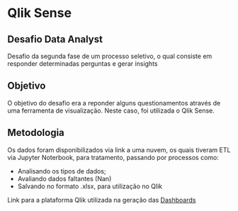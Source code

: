 # Qlik Sense
## Desafio Data Analyst
Desafio da segunda fase de um processo seletivo, o qual consiste em responder determinadas perguntas e gerar insights

## Objetivo
O objetivo do desafio era a reponder alguns questionamentos através de uma ferramenta de visualização. Neste caso, foi utilizada o Qlik Sense.

## Metodologia
Os dados foram disponibilizados via link a uma nuvem, os quais tiveram ETL via Jupyter Noterbook, para tratamento, passando por processos como:
* Analisando os tipos de dados;
* Avaliando dados faltantes (Nan)
* Salvando no formato .xlsx, para utilização no Qlik

Link para a plataforma Qlik utilizada na geração das [Dashboards](https://f1ld952mop7p0lz.us.qlikcloud.com/sense/app/5fe8e0ec-18f0-4b45-a67d-dd193613ee76/overview/hubUrl/%2Fexplore%2Fspaces%2Fpersonal)
